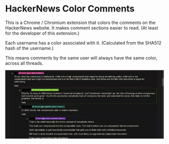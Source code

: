 # HackerNews Color Comments

This is a Chrome / Chromium extension that colors the comments on the HackerNews
website. It makes comment sections easier to read. (At least for the developer of this extension.)

Each username has a color associated with it. (Calculated from the SHA512 hash of the username.)

This means comments by the same user will always have the same color, across all threads.

![Example, with usernames hidden](./screenshots/sc1.png)
